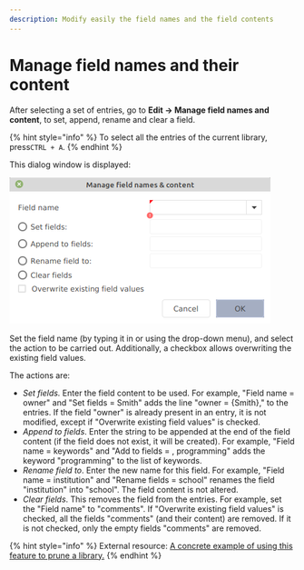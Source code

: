 ```yaml
---
description: Modify easily the field names and the field contents
---
```


# Manage field names and their content

After selecting a set of entries, go to **Edit → Manage field names and content**, to set, append, rename and clear a field.

{% hint style="info" %}
​To select all the entries of the current library, press`CTRL + A`.
{% endhint %}

This dialog window is displayed:

![](../.gitbook/assets/managefieldnamecontent-v5.2.png)

Set the field name \(by typing it in or using the drop-down menu\), and select the action to be carried out. Additionally, a checkbox allows overwriting the existing field values.

The actions are:

* _Set fields._ Enter the field content to be used. For example, "Field name = owner" and "Set fields = Smith"  adds the line "owner = {Smith}," to the entries. If the field "owner" is already present in an entry, it is not modified, except if "Overwrite existing field values" is checked.
* _Append to fields_. Enter the string to be appended at the end of the field content \(if the field does not exist, it will be created\). For example, "Field name = keywords" and "Add to fields = , programming"  adds the keyword "programming" to the list of keywords.
* _Rename field to_. Enter the new name for this field. For example, "Field name = institution" and "Rename fields = school" renames the field "institution" into "school". The field content is not altered.​
* _Clear fields_. This removes the field from the entries. For example, set the "Field name"  to "comments". If "Overwrite existing field values" is checked, all the fields "comments" \(and their content\) are removed. If it is not checked, only the empty fields "comments" are removed.

{% hint style="info" %}
External resource: [A concrete example of using this feature to prune a library.​](http://tex.my/pruning-bib-files-with-jabref/)
{% endhint %}

